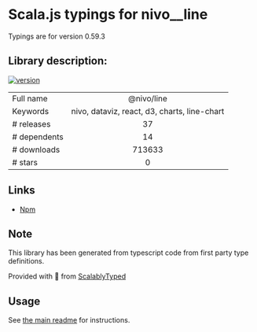
# Scala.js typings for nivo__line

Typings are for version 0.59.3

## Library description:
[![version](https://img.shields.io/npm/v/@nivo/line.svg?style=flat-square)](https://www.npmjs.com/package/@nivo/line)

|                    |                 |
| ------------------ | :-------------: |
| Full name          | @nivo/line |
| Keywords           | nivo, dataviz, react, d3, charts, line-chart |
| # releases         | 37 |
| # dependents       | 14 |
| # downloads        | 713633 |
| # stars            | 0 |

## Links
- [Npm](https://www.npmjs.com/package/%40nivo%2Fline)
    


## Note
This library has been generated from typescript code from first party type definitions.

Provided with :purple_heart: from [ScalablyTyped](https://github.com/oyvindberg/ScalablyTyped)

## Usage
See [the main readme](../../readme.md) for instructions.



